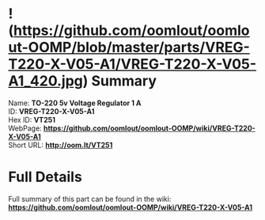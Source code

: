
!(https://github.com/oomlout/oomlout-OOMP/blob/master/parts/VREG-T220-X-V05-A1/VREG-T220-X-V05-A1_420.jpg)
Summary
=================
  
Name: __TO-220 5v Voltage Regulator 1 A__    
ID: __VREG-T220-X-V05-A1__   
Hex ID: __VT251__   
WebPage: __https://github.com/oomlout/oomlout-OOMP/wiki/VREG-T220-X-V05-A1__   
Short URL: __http://oom.lt/VT251__   

Full Details
==========================
Full summary of this part can be found in the wiki:   
__https://github.com/oomlout/oomlout-OOMP/wiki/VREG-T220-X-V05-A1__    

